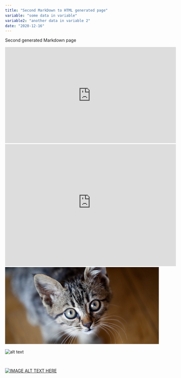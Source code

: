```yaml
---
title: "Second MarkDown to HTML generated page"
variable: "some data in variable"
variable2: "another data in variable 2"
date: "2020-12-16"
---
```


Second generated Markdown page 


<iframe width="560" height="315" src="https://www.youtube.com/embed/4n0xNbfJLR8" frameborder="0" allowfullscreen></iframe>

<br/>

<iframe width="560" height="400" src="https://3qeqpr26caki16dnhd19sv6by6v-wpengine.netdna-ssl.com/wp-content/uploads/2014/06/pandas-for-data-analysis.jpg" frameborder="0" allowfullscreen></iframe>

<br/>

<img src="../images/Thinking-of-getting-a-cat.png" alt="cat image" width="1200">

<br/>

![alt text](https://3qeqpr26caki16dnhd19sv6by6v-wpengine.netdna-ssl.com/wp-content/uploads/2014/06/pandas-for-data-analysis.jpg)

<br/>

<!-- Redirects to video link-->
[![IMAGE ALT TEXT HERE](https://steamuserimages-a.akamaihd.net/ugc/771734716156171612/908510759673BDFE4BCD903B78758696FEF14FE7/)](https://www.youtube.com/watch?v=KREm3pHKHFc)